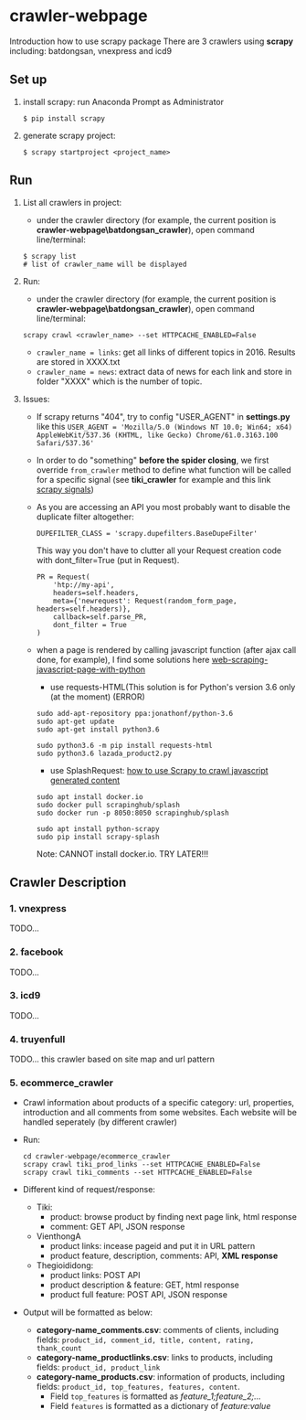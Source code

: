 # crawler-webpage
Introduction how to use scrapy package
There are 3 crawlers using **scrapy** including: batdongsan, vnexpress and icd9

## Set up
1. install scrapy: run Anaconda Prompt as Administrator
    ```
    $ pip install scrapy
    ```
2. generate scrapy project:
    ```
    $ scrapy startproject <project_name>
    ```
    
## Run
1. List all crawlers in project:
    * under the crawler directory (for example, the current position is **crawler-webpage\batdongsan_crawler**), open command line/terminal: 
    ```
    $ scrapy list
    # list of crawler_name will be displayed
    ```

2. Run:
    * under the crawler directory (for example, the current position is **crawler-webpage\batdongsan_crawler**), open command line/terminal: 
    
    ```
    scrapy crawl <crawler_name> --set HTTPCACHE_ENABLED=False
    ```

    * ```crawler_name = links```: get all links of different topics in 2016. Results are stored in XXXX.txt
    * ```crawler_name = news```: extract data of news for each link and store in folder "XXXX" which is the number of topic.
    
3. Issues:
    - If scrapy returns "404", try to config "USER_AGENT" in **settings.py** like this ```USER_AGENT = 'Mozilla/5.0 (Windows NT 10.0; Win64; x64) AppleWebKit/537.36 (KHTML, like Gecko) Chrome/61.0.3163.100 Safari/537.36'```
    - In order to do "something" **before the spider closing**, we first override ```from_crawler``` method to define what function will be called for a specific signal (see **tiki_crawler** for example and this link [scrapy signals](https://doc.scrapy.org/en/latest/topics/signals.html))
    - As you are accessing an API you most probably want to disable the duplicate filter altogether:
        ```
        DUPEFILTER_CLASS = 'scrapy.dupefilters.BaseDupeFilter'
        ```
        This way you don't have to clutter all your Request creation code with dont_filter=True (put in Request).
        ```
        PR = Request(
            'htp://my-api',
            headers=self.headers,
            meta={'newrequest': Request(random_form_page,  headers=self.headers)},
            callback=self.parse_PR,
            dont_filter = True
        )
        ```

    - when a page is rendered by calling javascript function (after ajax call done, for example), I find some solutions here [web-scraping-javascript-page-with-python](https://stackoverflow.com/questions/8049520/web-scraping-javascript-page-with-python)
        + use requests-HTML(This solution is for Python's version 3.6 only (at the moment) (ERROR)

        ```
        sudo add-apt-repository ppa:jonathonf/python-3.6
        sudo apt-get update
        sudo apt-get install python3.6
        
        sudo python3.6 -m pip install requests-html
        sudo python3.6 lazada_product2.py
        ```

        + use SplashRequest: [how to use Scrapy to crawl javascript generated content](http://www.scrapingauthority.com/scrapy-javascript)
        
        ```
        sudo apt install docker.io
        sudo docker pull scrapinghub/splash
        sudo docker run -p 8050:8050 scrapinghub/splash

        sudo apt install python-scrapy
        sudo pip install scrapy-splash
        ```
        Note: CANNOT install docker.io. TRY LATER!!!

## Crawler Description
### 1. vnexpress
TODO...

### 2. facebook
TODO...

### 3. icd9
TODO...

### 4. truyenfull
TODO...
this crawler based on site map and url pattern

### 5. ecommerce_crawler
* Crawl information about products of a specific category: url, properties, introduction and all comments from some websites. Each website will be handled seperately (by different crawler)
* Run: 

    ```
    cd crawler-webpage/ecommerce_crawler
    scrapy crawl tiki_prod_links --set HTTPCACHE_ENABLED=False
    scrapy crawl tiki_comments --set HTTPCACHE_ENABLED=False
    ```
* Different kind of request/response:
    *   Tiki: 
        -  product: browse product by finding next page link, html response
        -  comment: GET API, JSON response
    *  VienthongA
        -  product links: incease pageid and put it in URL pattern
        -  product feature, description, comments: API, **XML response**
    *  Thegioididong:
        -  product links: POST API
        -  product description & feature: GET, html response
        -  product full feature: POST API, JSON response
* Output will be formatted as below:
    - **category-name_comments.csv**: comments of clients, including fields: ```product_id, comment_id, title, content, rating, thank_count```
    - **category-name_productlinks.csv**: links to products, including fields: ```product_id, product_link```
    - **category-name_products.csv**: information of products, including fields: ```product_id, top_features, features, content```.  
        -  Field ```top_features``` is formatted as *feature_1;feature_2;...*
        -  Field ```features``` is formatted as a dictionary of *feature:value*
            

